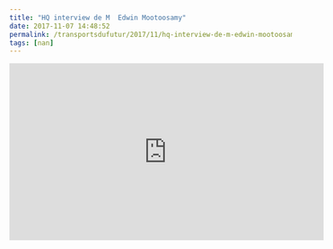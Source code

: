 ```yaml
---
title: "HQ interview de M  Edwin Mootoosamy"
date: 2017-11-07 14:48:52
permalink: /transportsdufutur/2017/11/hq-interview-de-m-edwin-mootoosamy.html
tags: [nan]
---
```


<iframe width="560" height="315" src="https://www.youtube.com/embed/XJGbTbSqFeg" frameborder="0" allowfullscreen></iframe>
